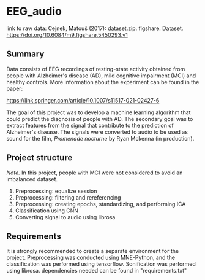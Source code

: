 # EEG_audio

link to raw data: Cejnek, Matouš (2017): dataset.zip. figshare. Dataset. https://doi.org/10.6084/m9.figshare.5450293.v1 

## Summary
Data consists of EEG recordings of resting-state activity obtained from people with Alzheimer's disease (AD), mild cognitive impairment (MCI) and healthy controls. More information about the experiment can be found in the paper:

https://link.springer.com/article/10.1007/s11517-021-02427-6

The goal of this project was to develop a machine learning algorithm that could predict the diagnosis of people with AD. The secondary goal was to extract features from the signal that contribute to the prediction of Alzheimer's disease. The signals were converted to audio to be used as sound for the film, *Promenade nocturne* by Ryan Mckenna (in production).

## Project structure
*Note.* In this project, people with MCI were not considered to avoid an imbalanced dataset. 

1. Preprocessing: equalize session
2. Preprocessing: filtering and rereferencing
3. Preprocessing: creating epochs, standardizing, and performing ICA
4. Classification using CNN
5. Converting signal to audio using librosa

## Requirements
It is strongly recommended to create a separate environment for the project.
Preprocessing was conducted using MNE-Python, and the classification was performed using tensorflow. Sonification was performed using librosa.
dependencies needed can be found in "requirements.txt"

